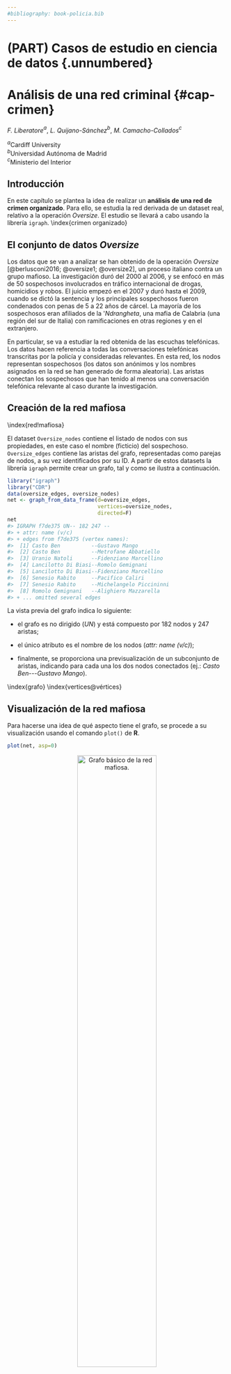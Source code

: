 ```yaml
---
#bibliography: book-policia.bib
---
```


# (PART) Casos de estudio en ciencia de datos {.unnumbered}

# Análisis de una red criminal  {#cap-crimen}

*F. Liberatore*$^{a}$, *L. Quijano-Sánchez*$^{b}$, *M. Camacho-Collados*$^{c}$

$^{a}$Cardiff University  
$^{b}$Universidad Autónoma de Madrid  
$^{c}$Ministerio del Interior

## Introducción
En este capítulo se plantea la idea de realizar un **análisis de una red de crimen organizado**. Para ello, se estudia la red derivada de un dataset real, relativo a la operación *Oversize*. El estudio se llevará a cabo usando la librería `igraph`.
\index{crimen organizado}

## El conjunto de datos *Oversize*

Los datos que se van a analizar se han obtenido de la operación *Oversize* [@berlusconi2016; @oversize1; @oversize2], un proceso italiano contra un grupo mafioso. La investigación duró del 2000 al 2006, y se enfocó en más de 50 sospechosos involucrados en tráfico internacional de drogas, homicidios y robos. El juicio empezó en el 2007 y duró hasta el 2009, cuando se dictó la sentencia y los principales sospechosos fueron condenados con penas de 5 a 22 años de cárcel. La mayoría de los sospechosos eran afiliados de la '*Ndrangheta*, una mafia de Calabria (una región del sur de Italia) con ramificaciones en otras regiones y en el extranjero.

En particular, se va a estudiar la red obtenida de las escuchas telefónicas. Los datos hacen referencia a todas las conversaciones telefónicas transcritas por la policía y consideradas relevantes. En esta red, los nodos representan sospechosos (los datos son anónimos y los nombres asignados en la red se han generado de forma aleatoria). Las aristas conectan los sospechosos que han tenido al menos una conversación telefónica relevante al caso durante la investigación.

## Creación de la red mafiosa
\index{red!mafiosa}


El dataset `Oversize_nodes` contiene el listado de nodos con sus propiedades, en este caso el nombre (ficticio) del sospechoso. `Oversize_edges` contiene las aristas del grafo, representadas como parejas de nodos, a su vez identificados por su ID. A partir de estos datasets la librería `igraph` permite crear un grafo, tal y como se ilustra a continuación. 


```r
library("igraph")
library("CDR")
data(oversize_edges, oversize_nodes)
net <- graph_from_data_frame(d=oversize_edges, 
                             vertices=oversize_nodes, 
                             directed=F) 
net
#> IGRAPH f7de375 UN-- 182 247 -- 
#> + attr: name (v/c)
#> + edges from f7de375 (vertex names):
#>  [1] Casto Ben          --Gustavo Mango          
#>  [2] Casto Ben          --Metrofane Abbatiello   
#>  [3] Uranio Natoli      --Fidenziano Marcellino  
#>  [4] Lancilotto Di Biasi--Romolo Gemignani       
#>  [5] Lancilotto Di Biasi--Fidenziano Marcellino  
#>  [6] Senesio Rabito     --Pacifico Caliri        
#>  [7] Senesio Rabito     --Michelangelo Piccininni
#>  [8] Romolo Gemignani   --Alighiero Mazzarella   
#> + ... omitted several edges
```

La vista previa del grafo indica lo siguiente:

-   el grafo es no dirigido (*UN*) y está compuesto por 182 nodos y 247 aristas;

-   el único atributo es el nombre de los nodos (*attr: name (v/c)*);

-   finalmente, se proporciona una previsualización de un subconjunto de aristas, indicando para cada una los dos nodos conectados (ej.: *Casto Ben*---*Gustavo Mango*).


\index{grafo}
\index{vertices@vértices}


## Visualización de la red mafiosa

Para hacerse una idea de qué aspecto tiene el grafo, se procede a su visualización usando el comando `plot()` de **R**.


```r
plot(net, asp=0)
```

<div class="figure" style="text-align: center">
<img src="212048_cd_policia_files/figure-html/vis-red1-1.png" alt="Grafo básico de la red mafiosa." width="60%" />
<p class="caption">(\#fig:vis-red1)Grafo básico de la red mafiosa.</p>
</div>

Tal y como se aprecia en la Fig. \@ref(fig:vis-red1), el resultado no es muy claro. Todos los nodos tienen el mismo tamaño y se solapan entre ellos. Además, se muestran los nombres de todos los actores dentro de la red, lo cual dificulta ulteriormente su interpretación.

Se puede mejorar esta presentación usando unos parámetros de `plot()`  específicos de la librería `igraph`. En particular:

-   `vertex.size`: determina el tamaño de los nodos.

-   `vertex.label`: define el texto asociado a cada nodo. Por defecto se asume que es su nombre. En el ejemplo de abajo, se excluyen los nombres de la visualización.


```r
plot(net, vertex.size=2, vertex.label=c(''),  asp=0)
```

<div class="figure" style="text-align: center">
<img src="212048_cd_policia_files/figure-html/vis-red2-1.png" alt="Grafo básico de la red mafiosa (mejorado)." width="60%" />
<p class="caption">(\#fig:vis-red2)Grafo básico de la red mafiosa (mejorado).</p>
</div>

En la Fig. \@ref(fig:vis-red2) se observa cómo el grafo permite una mejor valoración de la distribución de los actores dentro de la red. Por ejemplo, hay dos grupos pequeños (de cuatro y dos actores) completamente desconectados de la red principal.

## Importancia de los actores (delincuentes)

Las medidas de centralidad permiten asignar un valor a cada actor que establece su importancia relativa a los demás. Existen diversas medidas, cada una con sus características y finalidad. En este ejemplo se van a usar las siguientes:

-   **grado**: número de aristas que llegan al nodo o salen de él. Cuanto más alto sea este valor, más vecinos tendrá el nodo;

-   **intermediación**: cuantifica el número de veces que un nodo se encuentra en el camino más corto entre otros actores. Cuanto más alto sea este valor, más información pasará por el nodo.
\index{grado}
\index{intermediación}


```r
dgr <-  degree(net) # Centralidad de grado
btwn <- betweenness(net) # Centralidad de intermediación
```

A continuación, se muestran los actores con los valores más altos en cada medida de centralidad.


```r
head(sort(dgr, decreasing = T))
#>        Gustavo Mango      Pacifico Caliri Metrofane Abbatiello 
#>                   32                   31                   18 
#>        Olindo Iacona         Arturo Gizzi      Guido Minervini 
#>                   17                   16                   16
```


```r
head(sort(btwn, decreasing = T))
#>        Gustavo Mango            Bino Lana      Pacifico Caliri 
#>             4602.167             4292.902             4056.435 
#>        Olindo Iacona Metrofane Abbatiello      Donato Di Santi 
#>             3397.907             3387.931             2978.427
```

Las medidas de centralidad se pueden usar para mejorar la visualización del grafo. Primero, se filtran todos los nodos que tengan grado menor que dos, ya que representan actores muy marginales en la red. Luego, se representa el tamaño de cada nodo en función de su valor de intermediación, escalando con un tamaño máximo de cinco.
\index{centralidad}


```r
vertex_filter <- dgr > 1 # deteccion actores marginales
scaled_btwn = 0.1+ 4.9*btwn/max(btwn) # Escalado del tamaño del nodo en funcion de la intermediación
net2 = induced.subgraph(net, which(vertex_filter)) # creación subgrafo
plot(net2, 
     vertex.size=scaled_btwn[vertex_filter], 
     vertex.label=c(''), 
     rescale=T, 
     asp = 0) # visualización subgrafo
```

<div class="figure" style="text-align: center">
<img src="212048_cd_policia_files/figure-html/red-centralidad-1.png" alt="Grafo de la red mafiosa (mejorado con medidas de centralidad)." width="60%" />
<p class="caption">(\#fig:red-centralidad)Grafo de la red mafiosa (mejorado con medidas de centralidad).</p>
</div>

Como se puede apreciar en la Fig. \@ref(fig:red-centralidad), gracias a las medidas de centralidad se consigue tener una mejor idea de cómo se configura la red respecto a sus actores más importantes.

## Identificación de comunidades de la mafia

A continuación, se procede a identificar las comunidades existentes en el grafo de la operación *Overdrive*. `igraph` proporciona una gran variedad de algoritmos para la detección de comunidades en redes sociales. En el siguiente ejemplo, se usa el algoritmo Louvain [@blondel2008fast], que es el más popular.


```r
louvain_partition <- cluster_louvain(net) # Ejecución del algoritmo Louvain
net$community <- louvain_partition$membership # Asignación de las comunidades al grafo
unique(net$community) # Visualización de las comunidades encontradas
#> [1] 1 2 3 4 5 6 7 8 9
```

El algoritmo identifica distintas comunidades, cada una con su número asignado.

## Visualización de comunidades de la mafia
\index{algoritmo!Fruchterman-Reingold}

Se procede a visualizar las comunidades detectadas en el subgrafo, representando cada una de ellas en un color distinto. Además, para mejorar la calidad de la información representada, se resalta la importancia de cada actor representando los nodos asociados y sus nombres en tamaños proporcionales a su centralidad en toda la red (Fig. \@ref(fig:com-mafia)).


```r
V(net2)$size <- scaled_btwn[vertex_filter] # Tamaño del nodo en funcion de su centralidad
V(net2)$frame.color <- "grey"
V(net2)$color <- net$community[vertex_filter] # Color del nodo en función de su comunidad
V(net2)$label <- V(net2)$name
V(net2)$label.cex <- (1+scaled_btwn[vertex_filter])/6 # Escalado del nombre en función de su centralidad
V(net2)$label.color <- 'black'

# Definicion del color de las aristas en funcion de la comunidad de origen
edge.start <- ends(net2, es = E(net2), names = F)[,1] 
E(net2)$color <- V(net2)$color[edge.start]

plot(net2, asp=0) # Los resultados puede ser distintos con cada ejecución
```

<div class="figure" style="text-align: center">
<img src="212048_cd_policia_files/figure-html/com-mafia-1.png" alt="Visualización de comunidades de la mafia." width="75%" />
<p class="caption">(\#fig:com-mafia)Visualización de comunidades de la mafia.</p>
</div>

Se puede mejorar aún más el aspecto del grafo. Para ello, se va a experimentar con una disposición diferente de los nodos. En este ejemplo, se usa el algoritmo Fruchterman-Reingold [@fruchterman1991graph]. Además, se aplica un efecto de curvatura a las aristas asignando un valor positivo al parámetro `edge.curved`. El resultado se puede ver en la Fig. \@ref(fig:red-fr).


```r
l1 <- layout_with_fr(net2) # algoritmo Fruchterman-Reingold
plot(net2, 
     layout=l1, 
     asp = 0, 
     edge.curved=0.5) # Los resultados pueden ser distintos con cada ejecución
```

<div class="figure" style="text-align: center">
<img src="212048_cd_policia_files/figure-html/red-fr-1.png" alt="Visualización de comunidades de la mafia con el algoritmo Fruchterman-Reingold." width="75%" />
<p class="caption">(\#fig:red-fr)Visualización de comunidades de la mafia con el algoritmo Fruchterman-Reingold.</p>
</div>



Finalmente, se puede exportar el grafo como PDF usando la función `pdf()` de **R**.


```r
pdf('grafo_final.pdf')
plot(net2, layout=l1, asp = 0, edge.curved=0.5) # Los resultados puede ser distintos con cada ejecucion
dev.off()
```

Como se ha podido observar tras las acciones anteriores, en la red se aprecian siete distintas comunidades. Tres destacan por su importancia, lideradas por Gustavo Mango, Bino Lana y Pacifico Caliri. Bino Lana, en particular, tiene especial relevancia ya que actúa como un puente entre Gustavo Mango y Pacificio Caliri.


<!-- ```{r img-paq-cdr, echo=FALSE, out.width='15%',} -->
<!-- knitr::include_graphics("img/LogoCDR_transparente.png") -->
<!-- ``` -->
